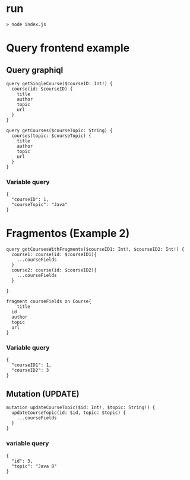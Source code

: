 # run
    > node index.js

# Query frontend example

## Query graphiql

```
query getSingleCourse($courseID: Int!) {
  course(id: $courseID) {
    title
    author
    topic
    url
  }
}

query getCourses($courseTopic: String) {
  courses(topic: $courseTopic) {
    title
    author
    topic
    url
  }
}
```

### Variable query
```
{
  "courseID": 1,
  "courseTopic": "Java"
}
```

# Fragmentos (Example 2)
```
query getCoursesWithFragments($courseID1: Int!, $courseID2: Int!) {
  course1: course(id: $courseID1){
    ...courseFields
  } 
  course2: course(id: $courseID2){
    ...courseFields
  }
  
}

fragment courseFields on Course{
	title
  id
  author
  topic
  url
}
```

### Variable query
```
{
  "courseID1": 1,
  "courseID2": 3
}
```

## Mutation (UPDATE)
```
mutation updateCourseTopic($id: Int!, $topic: String!) {
  updateCourseTopic(id: $id, topic: $topic) {
    ...courseFields
  }
}
```

### variable query
~~~
{
  "id": 3,
  "topic": "Java 8" 
}
~~~
